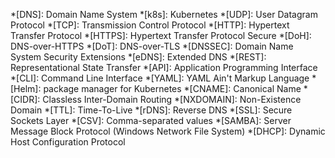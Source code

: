 *[DNS]: Domain Name System
*[k8s]: Kubernetes
*[UDP]: User Datagram Protocol
*[TCP]: Transmission Control Protocol
*[HTTP]: Hypertext Transfer Protocol
*[HTTPS]: Hypertext Transfer Protocol Secure
*[DoH]: DNS-over-HTTPS
*[DoT]: DNS-over-TLS
*[DNSSEC]: Domain Name System Security Extensions
*[eDNS]: Extended DNS
*[REST]: Representational State Transfer
*[API]: Application Programming Interface
*[CLI]: Command Line Interface
*[YAML]: YAML Ain't Markup Language
*[Helm]: package manager for Kubernetes
*[CNAME]: Canonical Name
*[CIDR]: Classless Inter-Domain Routing
*[NXDOMAIN]: Non-Existence Domain
*[TTL]: Time-To-Live
*[rDNS]: Reverse DNS
*[SSL]: Secure Sockets Layer
*[CSV]: Comma-separated values
*[SAMBA]: Server Message Block Protocol (Windows Network File System)
*[DHCP]: Dynamic Host Configuration Protocol